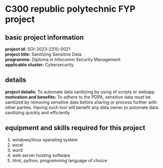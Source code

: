 # C300 republic polytechnic FYP project

## basic project information <br>

**project id:** SOI-2023-2310-0021 <br>
**project title:** Sanitizing Sensitive Data <br>
**programme:** Diploma in Infocomm Security Management <br>
**applicable cluster:** Cybersecurity <br>

## details <br>

**project details:** To automate data sanitizing by using of scripts or webapp <br>
**motivation and benefits:** To adhere to the PDPA, sensitive data must be sanitized by removing sensitive data before sharing or process further with other parties. Having such tool will benefit any data owner to automate data sanitizing quickly and efficiently <br>

## equipment and skills required for this project <br>

1. windows/linux operating system <br>
2. excel <br>
3. word <br>
4. web server hosting software <br>
5. html, python, programming language of choice
